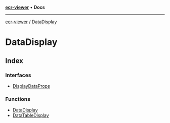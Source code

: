 [**ecr-viewer**](../README.md) • **Docs**

***

[ecr-viewer](../README.md) / DataDisplay

# DataDisplay

## Index

### Interfaces

- [DisplayDataProps](interfaces/DisplayDataProps.md)

### Functions

- [DataDisplay](functions/DataDisplay.md)
- [DataTableDisplay](functions/DataTableDisplay.md)
